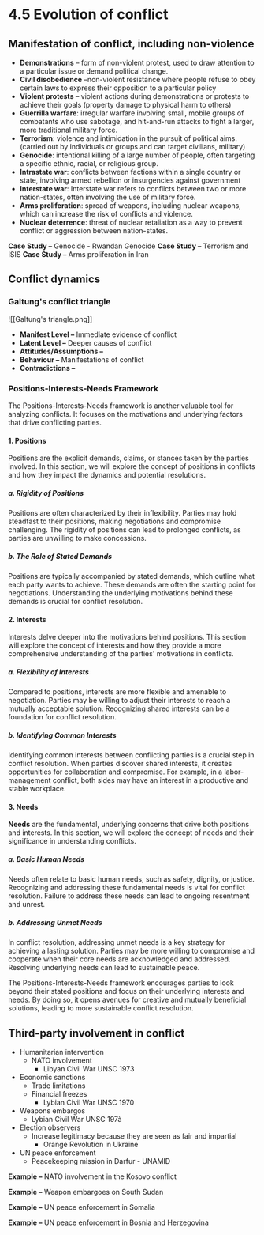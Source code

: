 # 4.5 Evolution of conflict
## Manifestation of conflict, including non-violence

- **Demonstrations** – form of non-violent protest, used to draw attention to a particular issue or demand political change.
- **Civil disobedience** –non-violent resistance where people refuse to obey certain laws to express their opposition to a particular policy
- **Violent protests** – violent actions during demonstrations or protests to achieve their goals (property damage to physical harm to others)
- **Guerrilla warfare**: irregular warfare involving small, mobile groups of combatants who use sabotage, and hit-and-run attacks to fight a larger, more traditional military force.
- **Terrorism**: violence and intimidation in the pursuit of political aims. (carried out by individuals or groups and can target civilians, military)
- **Genocide**: intentional killing of a large number of people, often targeting a specific ethnic, racial, or religious group.
- **Intrastate war**: conflicts between factions within a single country or state, involving armed rebellion or insurgencies against government 
- **Interstate war**: Interstate war refers to conflicts between two or more nation-states, often involving the use of military force.
- **Arms proliferation**: spread of weapons, including nuclear weapons, which can increase the risk of conflicts and violence.
- **Nuclear deterrence**: threat of nuclear retaliation as a way to prevent conflict or aggression between nation-states.

**Case Study –** Genocide - Rwandan Genocide
**Case Study –** Terrorism and ISIS
**Case Study –** Arms proliferation in Iran

## Conflict dynamics
### Galtung's conflict triangle

![[Galtung's triangle.png]]

- **Manifest Level –** Immediate evidence of conflict
- **Latent Level –** Deeper causes of conflict
- **Attitudes/Assumptions –** 
- **Behaviour –** Manifestations of conflict
- **Contradictions –** 

### Positions-Interests-Needs Framework

The Positions-Interests-Needs framework is another valuable tool for analyzing conflicts. It focuses on the motivations and underlying factors that drive conflicting parties.

#### 1. Positions

Positions are the explicit demands, claims, or stances taken by the parties involved. In this section, we will explore the concept of positions in conflicts and how they impact the dynamics and potential resolutions.

##### a. Rigidity of Positions

Positions are often characterized by their inflexibility. Parties may hold steadfast to their positions, making negotiations and compromise challenging. The rigidity of positions can lead to prolonged conflicts, as parties are unwilling to make concessions.

##### b. The Role of Stated Demands

Positions are typically accompanied by stated demands, which outline what each party wants to achieve. These demands are often the starting point for negotiations. Understanding the underlying motivations behind these demands is crucial for conflict resolution.

#### 2. Interests

Interests delve deeper into the motivations behind positions. This section will explore the concept of interests and how they provide a more comprehensive understanding of the parties' motivations in conflicts.

##### a. Flexibility of Interests

Compared to positions, interests are more flexible and amenable to negotiation. Parties may be willing to adjust their interests to reach a mutually acceptable solution. Recognizing shared interests can be a foundation for conflict resolution.

##### b. Identifying Common Interests

Identifying common interests between conflicting parties is a crucial step in conflict resolution. When parties discover shared interests, it creates opportunities for collaboration and compromise. For example, in a labor-management conflict, both sides may have an interest in a productive and stable workplace.

#### 3. Needs

**Needs** are the fundamental, underlying concerns that drive both positions and interests. In this section, we will explore the concept of needs and their significance in understanding conflicts.

##### a. Basic Human Needs

Needs often relate to basic human needs, such as safety, dignity, or justice. Recognizing and addressing these fundamental needs is vital for conflict resolution. Failure to address these needs can lead to ongoing resentment and unrest.

##### b. Addressing Unmet Needs

In conflict resolution, addressing unmet needs is a key strategy for achieving a lasting solution. Parties may be more willing to compromise and cooperate when their core needs are acknowledged and addressed. Resolving underlying needs can lead to sustainable peace.

The Positions-Interests-Needs framework encourages parties to look beyond their stated positions and focus on their underlying interests and needs. By doing so, it opens avenues for creative and mutually beneficial solutions, leading to more sustainable conflict resolution.

## Third-party involvement in conflict

- Humanitarian intervention
	- NATO involvement
		- Libyan Civil War UNSC 1973
- Economic sanctions
	- Trade limitations
	- Financial freezes
		- Lybian Civil War UNSC 1970
- Weapons embargos
	- Lybian Civil War UNSC 197à
- Election observers
	- Increase legitimacy because they are seen as fair and impartial
		- Orange Revolution in Ukraine
- UN peace enforcement
	- Peacekeeping mission in Darfur - UNAMID

**Example –** NATO involvement in the Kosovo conflict

**Example –** Weapon embargoes on South Sudan

**Example –** UN peace enforcement in Somalia

**Example –** UN peace enforcement in Bosnia and Herzegovina